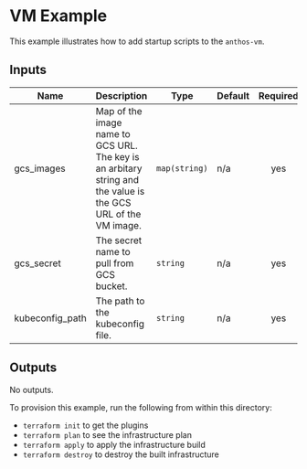 # VM Example

This example illustrates how to add startup scripts to the `anthos-vm`.

<!-- BEGINNING OF PRE-COMMIT-TERRAFORM DOCS HOOK -->
## Inputs

| Name | Description | Type | Default | Required |
|------|-------------|------|---------|:--------:|
| gcs\_images | Map of the image name to GCS URL. The key is an arbitary string and the value is the GCS URL of the VM image. | `map(string)` | n/a | yes |
| gcs\_secret | The secret name to pull from GCS bucket. | `string` | n/a | yes |
| kubeconfig\_path | The path to the kubeconfig file. | `string` | n/a | yes |

## Outputs

No outputs.

<!-- END OF PRE-COMMIT-TERRAFORM DOCS HOOK -->

To provision this example, run the following from within this directory:
- `terraform init` to get the plugins
- `terraform plan` to see the infrastructure plan
- `terraform apply` to apply the infrastructure build
- `terraform destroy` to destroy the built infrastructure
